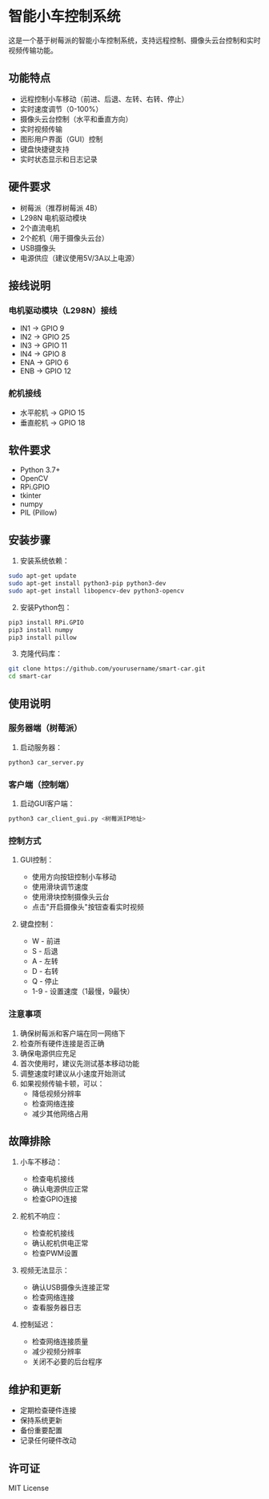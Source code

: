 # 智能小车控制系统

这是一个基于树莓派的智能小车控制系统，支持远程控制、摄像头云台控制和实时视频传输功能。

## 功能特点

- 远程控制小车移动（前进、后退、左转、右转、停止）
- 实时速度调节（0-100%）
- 摄像头云台控制（水平和垂直方向）
- 实时视频传输
- 图形用户界面（GUI）控制
- 键盘快捷键支持
- 实时状态显示和日志记录

## 硬件要求

- 树莓派（推荐树莓派 4B）
- L298N 电机驱动模块
- 2个直流电机
- 2个舵机（用于摄像头云台）
- USB摄像头
- 电源供应（建议使用5V/3A以上电源）

## 接线说明

### 电机驱动模块（L298N）接线
- IN1 -> GPIO 9
- IN2 -> GPIO 25
- IN3 -> GPIO 11
- IN4 -> GPIO 8
- ENA -> GPIO 6
- ENB -> GPIO 12

### 舵机接线
- 水平舵机 -> GPIO 15
- 垂直舵机 -> GPIO 18

## 软件要求

- Python 3.7+
- OpenCV
- RPi.GPIO
- tkinter
- numpy
- PIL (Pillow)

## 安装步骤

1. 安装系统依赖：
```bash
sudo apt-get update
sudo apt-get install python3-pip python3-dev
sudo apt-get install libopencv-dev python3-opencv
```

2. 安装Python包：
```bash
pip3 install RPi.GPIO
pip3 install numpy
pip3 install pillow
```

3. 克隆代码库：
```bash
git clone https://github.com/yourusername/smart-car.git
cd smart-car
```

## 使用说明

### 服务器端（树莓派）

1. 启动服务器：
```bash
python3 car_server.py
```

### 客户端（控制端）

1. 启动GUI客户端：
```bash
python3 car_client_gui.py <树莓派IP地址>
```

### 控制方式

1. GUI控制：
   - 使用方向按钮控制小车移动
   - 使用滑块调节速度
   - 使用滑块控制摄像头云台
   - 点击"开启摄像头"按钮查看实时视频

2. 键盘控制：
   - W - 前进
   - S - 后退
   - A - 左转
   - D - 右转
   - Q - 停止
   - 1-9 - 设置速度（1最慢，9最快）

### 注意事项

1. 确保树莓派和客户端在同一网络下
2. 检查所有硬件连接是否正确
3. 确保电源供应充足
4. 首次使用时，建议先测试基本移动功能
5. 调整速度时建议从小速度开始测试
6. 如果视频传输卡顿，可以：
   - 降低视频分辨率
   - 检查网络连接
   - 减少其他网络占用

## 故障排除

1. 小车不移动：
   - 检查电机接线
   - 确认电源供应正常
   - 检查GPIO连接

2. 舵机不响应：
   - 检查舵机接线
   - 确认舵机供电正常
   - 检查PWM设置

3. 视频无法显示：
   - 确认USB摄像头连接正常
   - 检查网络连接
   - 查看服务器日志

4. 控制延迟：
   - 检查网络连接质量
   - 减少视频分辨率
   - 关闭不必要的后台程序

## 维护和更新

- 定期检查硬件连接
- 保持系统更新
- 备份重要配置
- 记录任何硬件改动

## 许可证

MIT License 